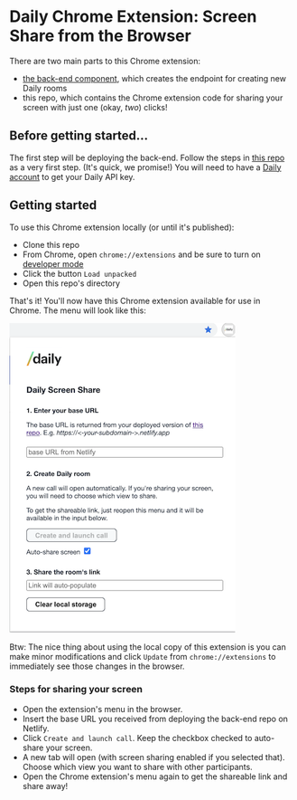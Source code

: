 # Daily Chrome Extension: Screen Share from the Browser

There are two main parts to this Chrome extension:

- [the back-end component](https://github.com/daily-demos/prebuilt-and-serverless), which creates the endpoint for creating new Daily rooms
- this repo, which contains the Chrome extension code for sharing your screen with just one (okay, _two_) clicks!

## Before getting started...

The first step will be deploying the back-end. Follow the steps in [this repo](https://github.com/daily-demos/prebuilt-and-serverless) as a very first step. (It's quick, we promise!) You will need to have a [Daily account](https://dashboard.daily.co/) to get your Daily API key.

## Getting started

To use this Chrome extension locally (or until it's published):

- Clone this repo
- From Chrome, open `chrome://extensions` and be sure to turn on [developer mode](https://developer.chrome.com/extensions/faq#faq-dev-01)
- Click the button `Load unpacked`
- Open this repo's directory

That's it! You'll now have this Chrome extension available for use in Chrome. The menu will look like this:

![pop-up](./extension-menu.png)

Btw: The nice thing about using the local copy of this extension is you can make minor modifications and click `Update` from `chrome://extensions` to immediately see those changes in the browser.

### Steps for sharing your screen

- Open the extension's menu in the browser.
- Insert the base URL you received from deploying the back-end repo on Netlify.
- Click `Create and launch call`. Keep the checkbox checked to auto-share your screen.
- A new tab will open (with screen sharing enabled if you selected that). Choose which view you want to share with other participants.
- Open the Chrome extension's menu again to get the shareable link and share away!
